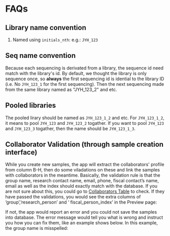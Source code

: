 # FAQs

## Library name convention

1. Named using `initials_nth`: e.g.: `JYH_123` 

## Seq name convention

Because each sequencing is derivated from a library, the sequence id
need match with the library's id. By default, we thought the library
is only sequence once, so **always** the first sequencing id is
idential to the library ID (i.e. No `JYH_123_1` for the first
sequencing). Then the next sequencing made from the same library named
as "JYH_123_2" and etc. 

## Pooled libraries
The pooled lirary should be named as `JYH_123_1_2` and etc. For
`JYH_123_1_2`, it means to pool `JYH_123` and `JYH_123_2` togather. If
you want to pool `JYH_123` and `JYH_123_3` togather, then the name
should be `JYH_123_1_3`. 

## Collaborator Validation (through sample creation interface)
While you create new samples, the app will extract the collaborators' profile from column B-H, then do some viladations on these and link the samples with collaborators in the meantime.
Basically, the validation rule is that the group name, research contact name, email, phone, fiscal contact’s name, email as well as the index should exactly match with the database. If you are not sure about this, you could go to [Collaborators Table](http://epigenomics.sdsc.edu:8000/manager/collab_list/) to check.
If they have passed the validations, you would see the extra columns of  ‘group’,’research_person’  and ‘ fiscal_person_index’ in the Preview page:


If not, the app would report an error and you could not save the samples into database. 
The error message would tell you what is wrong and instruct you how you can fix them, like an example shows below. In this example, the group name is misspelled:



